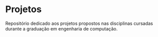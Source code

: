 # Projetos

Repositório dedicado aos projetos propostos nas disciplinas cursadas durante a graduação em engenharia de computação.
